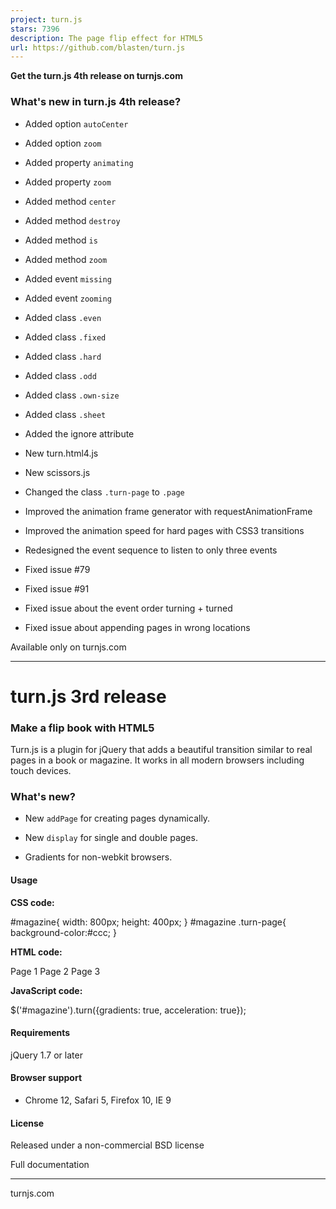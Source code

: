 ```yaml
---
project: turn.js
stars: 7396
description: The page flip effect for HTML5
url: https://github.com/blasten/turn.js
---
```


**Get the turn.js 4th release on turnjs.com**

### What's new in turn.js 4th release?

-   Added option `autoCenter`
    
-   Added option `zoom`
    
-   Added property `animating`
    
-   Added property `zoom`
    
-   Added method `center`
    
-   Added method `destroy`
    
-   Added method `is`
    
-   Added method `zoom`
    
-   Added event `missing`
    
-   Added event `zooming`
    
-   Added class `.even`
    
-   Added class `.fixed`
    
-   Added class `.hard`
    
-   Added class `.odd`
    
-   Added class `.own-size`
    
-   Added class `.sheet`
    
-   Added the ignore attribute
    
-   New turn.html4.js
    
-   New scissors.js
    
-   Changed the class `.turn-page` to `.page`
    
-   Improved the animation frame generator with requestAnimationFrame
    
-   Improved the animation speed for hard pages with CSS3 transitions
    
-   Redesigned the event sequence to listen to only three events
    
-   Fixed issue #79
    
-   Fixed issue #91
    
-   Fixed issue about the event order turning + turned
    
-   Fixed issue about appending pages in wrong locations
    

Available only on turnjs.com

* * *

turn.js 3rd release
===================

### Make a flip book with HTML5

Turn.js is a plugin for jQuery that adds a beautiful transition similar to real pages in a book or magazine. It works in all modern browsers including touch devices.

### What's new?

-   New `addPage` for creating pages dynamically.
    
-   New `display` for single and double pages.
    
-   Gradients for non-webkit browsers.
    

#### Usage

**CSS code:**

#magazine{
	width: 800px;
	height: 400px;
}
#magazine .turn-page{
	background-color:#ccc;
}

**HTML code:**

<div id\="magazine"\>
	<div\><span class\="text"\>Page 1</span\></div\>
	<div\><span class\="text"\>Page 2</span\></div\>
	<div\><span class\="text"\>Page 3</span\></div\>
</div\>

**JavaScript code:**

$('#magazine').turn({gradients: true, acceleration: true});

#### Requirements

jQuery 1.7 or later

#### Browser support

-   Chrome 12, Safari 5, Firefox 10, IE 9

#### License

Released under a non-commercial BSD license

Full documentation

* * *

turnjs.com
